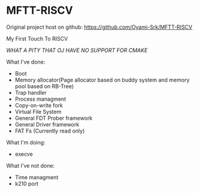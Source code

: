 # MFTT-RISCV

Original project host on github: https://github.com/Oyami-Srk/MFTT-RISCV

My First Touch To RISCV

*WHAT A PITY THAT OJ HAVE NO SUPPORT FOR CMAKE*

What I've done:

* Boot
* Memory allocator(Page allocator based on buddy system and memory pool based on RB-Tree)
* Trap handler
* Process managment
* Copy-on-write fork
* Virtual File System
* General FDT Prober framework
* General Driver framework
* FAT Fs (Currently read only)

What I'm doing:
* execve

What I've not done:
* Time managment
* k210 port
